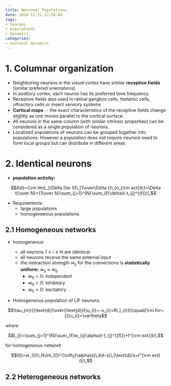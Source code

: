```yaml
---
title: Neuronal Populations
date: 2018-12-31 22:54:49
tags:
- neurons
- populations
- dynamics
categories:
- neuronal dynamics
---
```

# 1. Columnar organization

- Neighboring neurons in the _visual cortex_ have similar **receptive fields** (similar prefered orientations)
- In _auditory cortex_, each neuron has its preferred tone frequency.
- Receptive fields also used in retinal ganglion cells, thelamic cells, olfractory cells or insect sensory systems
- **Cortical maps** -- the exact characteristics of the receptive ﬁelds change slightly as one moves parallel to the cortical surface.
- All neurons in the same column (with similar intrinsic properties) can be considered as a single population of neurons.
- Localized populations of neurons can be grouped together into populations. However a population does not require neurons need to form local groups but can distribute in different areas.

# 2. Identical neurons

- **population activity:**

$$A(t)={\rm lim}_{\Delta t\to 0}\,{1\over\Delta t}\,{n_{\rm act}(t;t+\Delta t)\over N}={1\over N}\sum_{j=1}^{N}\sum_{f}\delta(t-t_{j}^{(f)})\,$$

- Requirements:
  - large populations
  - homogeneeous populations

## 2.1 Homogeneous networks

- homogeneous:
  - all neurons $1 \leq i \leq N$ are identical
  - all neurons receive the same external input
  - the interaction strength $w_{ij}$ for the connections is **statistically uniform**: $w_{ij} \approx w_0$
    - $w_0 = 0:$ independent 
    - $w_0 < 0:$ inhibitory
    - $w_0 > 0:$ excitatory

- Homogeneous population of LIF neurons:

$$\tau_{m}{{\text{d}}\over{\text{d}}t}u_{i}=-u_{i}+R\,I_{i}(t)\quad{\rm for~{}}u_{i}<\vartheta$$  

where 

$$I_{i}=\sum_{j=1}^{N}\sum_{f}w_{ij}\alpha(t-t_{j}^{(f)})+I^{\rm ext}(t)\,$$

for homogeneous network

$$I(t)=w_{0}\,N\int_{0}^{\infty}\alpha(s)\,A(t-s)\,{\text{d}}s+I^{\rm ext}(t)\,$$

## 2.2 Heterogeneous networks